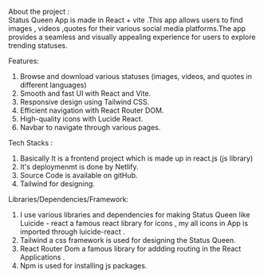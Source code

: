 About the project :  
Status Queen App is made in React + vite .This app allows users to find images , videos ,quotes for their various social media platforms.The app provides a seamless and visually appealing experience for users to explore trending statuses.

Features:

1) Browse and download various statuses (images, videos, and quotes in different languages)
2) Smooth and fast UI with React and Vite.
3) Responsive design using Tailwind CSS.
4) Efficient navigation with React Router DOM.
5) High-quality icons with Lucide React.
7) Navbar to navigate through various pages.

Tech Stacks :

1) Basically It is a frontend project which is made up in react.js (js library)
2) It's deploymenmt is done by Netlify.
3) Source Code is available on gitHub.
4) Tailwind for designing.

Libraries/Dependencies/Framework:

1) I use various libraries and dependencies for making Status Queen like Luicide - react a famous react library for icons , my all icons in App is imported through luicide-react .
2) Tailwind  a css framework is used for designing the Status Queen.
3) React Router Dom a famous library for addding routing in the React Applications .
4) Npm is used for installing js packages.
  